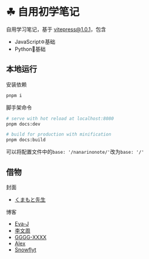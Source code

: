 # ☘ 自用初学笔记

自用学习笔记，基于 vitepress@1.0.1，包含

- JavaScript✡️基础
- Python🐍基础


## 本地运行

安装依赖

```bash
pnpm i
```

脚手架命令

```bash
# serve with hot reload at localhost:8080
pnpm docs:dev

# build for production with minification
pnpm docs:build
```

可以将配置文件中的`base: '/nanarinonote/'`改为`base: '/'` 


## 借物

封面
- [くまもと先生](https://twitter.com/skmmt3?s=20&t=ltroPB3CFkNcqhtvoZvyRw)

博客
- [Eva-J](https://www.cnblogs.com/Eva-J/p/7277026.html)
- [李文周](https://www.cnblogs.com/liwenzhou/p/9959979.html)
- [GGGG-XXXX](https://www.cnblogs.com/GGGG-XXXX/p/9564651.html)
- [Alex](https://www.cnblogs.com/alex3714/articles/5760582.html)
- [Snowflyt](https://www.zhihu.com/people/wo-mo-mo-kan-ni-zhuang-bi)
